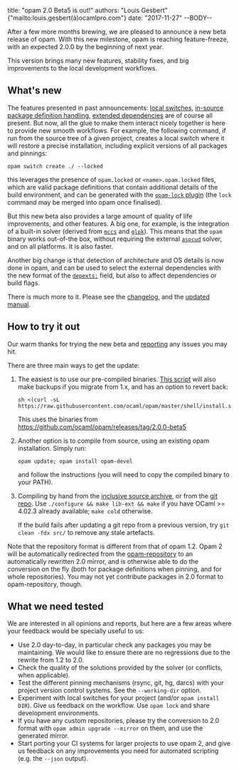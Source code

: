 title: "opam 2.0 Beta5 is out!"
authors: "Louis Gesbert" {"mailto:louis.gesbert(à)ocamlpro.com"}
date: "2017-11-27"
--BODY--

After a few more months brewing, we are pleased to announce a new beta release
of opam. With this new milestone, opam is reaching feature-freeze, with an
expected 2.0.0 by the beginning of next year.

This version brings many new features, stability fixes, and big improvements to
the local development workflows.

## What's new

The features presented in past announcements:
[local switches](http://opam.ocaml.org/blog/opam-local-switches/),
[in-source package definition handling](http://opam.ocaml.org/blog/opam-install-dir/),
[extended dependencies](http://opam.ocaml.org/blog/opam-extended-dependencies/)
are of course all present. But now, all the glue to make them interact nicely
together is here to provide new smooth workflows. For example, the following
command, if run from the source tree of a given project, creates a local switch
where it will restore a precise installation, including explicit versions of all
packages and pinnings:

```
opam switch create ./ --locked
```

this leverages the presence of `opam.locked` or `<name>.opam.locked` files,
which are valid package definitions that contain additional details of the build
environment, and can be generated with the
[`opam-lock` plugin](https://github.com/AltGr/opam-lock) (the `lock` command may
be merged into opam once finalised).

But this new beta also provides a large amount of quality of life improvements,
and other features. A big one, for example, is the integration of a built-in
solver (derived from [`mccs`](http://www.i3s.unice.fr/~cpjm/misc/mccs.html) and
[`glpk`](https://www.gnu.org/software/glpk/)). This means that the `opam` binary
works out-of-the box, without requiring the external
[`aspcud`](https://www.cs.uni-potsdam.de/wv/aspcud/) solver, and on all
platforms. It is also faster.

Another big change is that detection of architecture and OS details is now done
in opam, and can be used to select the external dependencies with the new format
of the [`depexts:`](http://opam.ocaml.org/doc/2.0/Manual.html#opamfield-depexts)
field, but also to affect dependencies or build flags.

There is much more to it. Please see the
[changelog](https://github.com/ocaml/opam/blob/2.0.0-beta5/CHANGES), and the
[updated manual](http://opam.ocaml.org/doc/2.0/Manual.html).

## How to try it out

Our warm thanks for trying the new beta and
[reporting](https://github.com/ocaml/opam/issues) any issues you may hit.

There are three main ways to get the update:

1. The easiest is to use our pre-compiled binaries.
   [This script](https://github.com/ocaml/opam/blob/master/shell/opam_installer.sh)
   will also make backups if you migrate from 1.x, and has an option to revert
   back:

    ```
    sh <(curl -sL https://raw.githubusercontent.com/ocaml/opam/master/shell/install.sh)
    ```

   This uses the binaries from https://github.com/ocaml/opam/releases/tag/2.0.0-beta5

2. Another option is to compile from source, using an existing opam
   installation. Simply run:

    ```
    opam update; opam install opam-devel
    ```

   and follow the instructions (you will need to copy the compiled binary to
   your PATH).

3. Compiling by hand from the
   [inclusive source archive](https://github.com/ocaml/opam/releases/download/2.0.0-beta5/opam-full-2.0.0-beta5.tar.gz),
   or from the [git repo](https://github.com/ocaml/opam/tree/2.0.0-beta5). Use
   `./configure && make lib-ext && make` if you have OCaml >= 4.02.3 already
   available; `make cold` otherwise.

   If the build fails after updating a git repo from a previous version, try
   `git clean -fdx src/` to remove any stale artefacts.

Note that the repository format is different from that of opam 1.2. Opam 2 will
be automatically redirected from the
[opam-repository](https://github.com/ocaml/opam-repository) to an automatically
rewritten 2.0 mirror, and is otherwise able to do the conversion on the fly
(both for package definitions when pinning, and for whole repositories). You may
not yet contribute packages in 2.0 format to opam-repository, though.

## What we need tested

We are interested in all opinions and reports, but here are a few areas where
your feedback would be specially useful to us:

- Use 2.0 day-to-day, in particular check any packages you may be maintaining.
  We would like to ensure there are no regressions due to the rewrite from 1.2
  to 2.0.
- Check the quality of the solutions provided by the solver (or conflicts, when
  applicable).
- Test the different pinning mechanisms (rsync, git, hg, darcs) with your
  project version control systems. See the `--working-dir` option.
- Experiment with local switches for your project (and/or `opam install DIR`).
  Give us feedback on the workflow. Use `opam lock` and share development
  environments.
- If you have any custom repositories, please try the conversion to 2.0 format
  with `opam admin upgrade --mirror` on them, and use the generated mirror.
- Start porting your CI systems for larger projects to use opam 2, and give us
  feedback on any improvements you need for automated scripting (e.g. the
  `--json` output).
